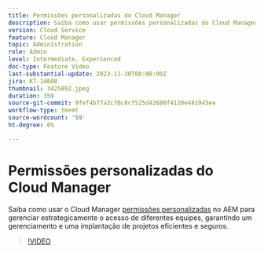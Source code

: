 ```yaml
---
title: Permissões personalizadas do Cloud Manager
description: Saiba como usar permissões personalizadas do Cloud Manager no AEM para gerenciar estrategicamente o acesso de diferentes equipes, garantindo um gerenciamento e uma implantação de projetos eficientes e seguros.
version: Cloud Service
feature: Cloud Manager
topic: Administration
role: Admin
level: Intermediate, Experienced
doc-type: Feature Video
last-substantial-update: 2023-11-30T00:00:00Z
jira: KT-14608
thumbnail: 3425892.jpeg
duration: 359
source-git-commit: 9fef4b77a2c70c8cf525d42686f4120e481945ee
workflow-type: tm+mt
source-wordcount: '59'
ht-degree: 0%

---
```



# Permissões personalizadas do Cloud Manager

Saiba como usar o Cloud Manager [permissões personalizadas](https://experienceleague.adobe.com/docs/experience-manager-cloud-manager/content/requirements/custom-permissions.html) no AEM para gerenciar estrategicamente o acesso de diferentes equipes, garantindo um gerenciamento e uma implantação de projetos eficientes e seguros.

>[!VIDEO](https://video.tv.adobe.com/v/3425892/?learn=on)
